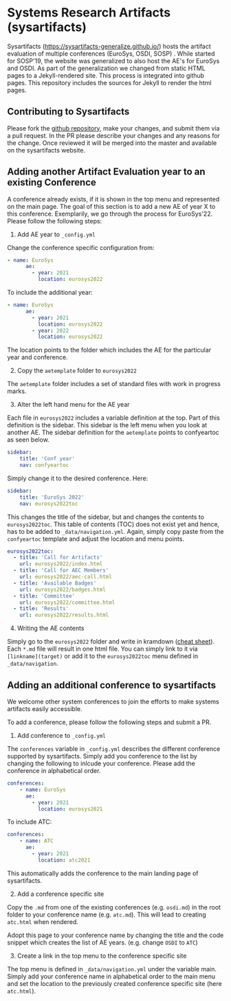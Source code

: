 # Systems Research Artifacts (sysartifacts)

Sysartifacts (https://sysartifacts-generalize.github.io/) hosts the artifact
evaluation of multiple conferences (EuroSys, OSDI, SOSP) . While started for
SOSP'19, the website was generalized to also host the AE's for EuroSys and OSDI.
As part of the generalization we changed from static HTML pages to a
Jekyll-rendered site. This process is integrated into github pages. This
repository includes the sources for Jekyll to render the html pages.

## Contributing to Sysartifacts

Please fork the [github
repository](https://github.com/sysartifacts/sysartifacts.github.io), make your
changes, and submit them via a pull request. In the PR please describe your
changes and any reasons for the change. Once reviewed it will be merged into the
master and available on the sysartifacts website.

## Adding another Artifact Evaluation year to an existing Conference

A conference already exists, if it is shown in the top menu and represented on
the main page. The goal of this section is to add a new AE of year X to this
conference. Exemplarily, we go through the process for EuroSys'22. Please follow
the following steps:

1. Add AE year to `_config.yml`

Change the conference specific configuration from:

``` yaml
- name: EuroSys
      ae:
        - year: 2021
          location: eurosys2022
```

To include the additional year:

``` yaml
- name: EuroSys
      ae:
        - year: 2021
          location: eurosys2022
        - year: 2022
          location: eurosys2022
```

The location points to the folder which includes the AE for the particular year
and conference.

2. Copy the `aetemplate` folder to `eurosys2022`

The `aetemplate` folder includes a set of standard files with work in
progress marks.

3. Alter the left hand menu for the AE year

Each file in `eurosys2022` includes a variable definition at the top. Part of
this definition is the sidebar. This sidebar is the left menu when you look at
another AE. The sidebar definition for the `aetemplate` points to confyeartoc as
seen below.

``` yaml
sidebar:
    title: 'Conf year'
    nav: confyeartoc
```

Simply change it to the desired conference. Here:

``` yaml
sidebar:
    title: 'EuroSys 2022'
    nav: eurosys2022toc
```

This changes the title of the sidebar, but and changes the contents to
`eurosys2022toc`. This table of contents (TOC) does not exist yet and hence, has
to be added to `_data/navigation.yml`. Again, simply copy paste from the
`confyeartoc` template and adjust the location and menu points.

``` yaml
eurosys2022toc:
  - title: 'Call for Artifacts'
    url: eurosys2022/index.html
  - title: 'Call for AEC Members'
    url: eurosys2022/aec-call.html
  - title: 'Available Badges'
    url: eurosys2022/badges.html
  - title: 'Committee'
    url: eurosys2022/committee.html
  - title: 'Results'
    url: eurosys2022/results.html
```

4. Writing the AE contents

Simply go to the `eurosys2022` folder and write in kramdown ([cheat
sheet](https://kramdown.gettalong.org/quickref.html)). Each `*.md` file will
result in one html file. You can simply link to it via `[linkname](target)` or
add it to the `eurosys2022toc` menu defined in `_data/navigation`.

## Adding an additional conference to sysartifacts

We welcome other system conferences to join the efforts to make systems
artifacts easily accessible.

To add a conference, please follow the following steps and submit a PR.

1. Add conference to `_config.yml`

The `conferences` variable in `_config.yml` describes the different conference
supported by sysartifacts. Simply add you conference to the list by changing the
following to inlcude your conference. Please add the conference in alphabetical
order.

``` yaml
conferences:
    - name: EuroSys
      ae:
        - year: 2021
          location: eurosys2021
```

To include ATC:

``` yaml
conferences:
    - name: ATC
      ae:
        - year: 2021
          location: atc2021
```

This automatically adds the conference to the main landing page of sysartifacts.

2. Add a conference specific site

Copy the `.md` from one of the existing conferences (e.g. `osdi.md`) in the root
folder to your conference name (e.g. `atc.md`). This will lead to creating
`atc.html` when rendered.

Adopt this page to your conference name by changing the title and the code
snippet which creates the list of AE years. (e.g. change `OSDI` to `ATC`)

3. Create a link in the top menu to the conference specific site

The top menu is defined in `_data/navigation.yml` under the variable main.
Simply add your conference name in alphabetical order to the main menu and set
the location to the previously created conference specific site (here
`atc.html`).